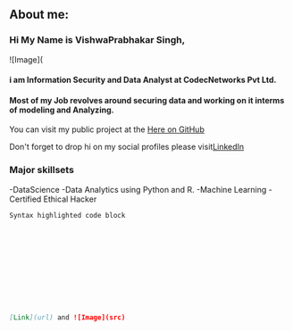 ## About me:


### Hi My Name is VishwaPrabhakar Singh,
![Image](
#### i am Information Security and Data Analyst at CodecNetworks Pvt Ltd. 
#### Most of my Job revolves around securing data and working on it interms of modeling and Analyzing.
You can visit my public project at the [Here on GitHub](https://github.com/VishwaPrabhakar)

Don't forget to drop hi on my social profiles please visit[LinkedIn](https://www.linkedin.com/in/vishwaprabhakar/) 

### Major skillsets

-DataScience
-Data Analytics using Python and R.
-Machine Learning
-Certified Ethical Hacker 
```markdown
Syntax highlighted code block












[Link](url) and ![Image](src)
```

